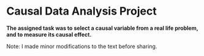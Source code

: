 # Causal Data Analysis Project

**The assigned task was to select a causal variable from a real life problem, and to measure its causal effect.**

Note: I made minor modifications to the text before sharing.
